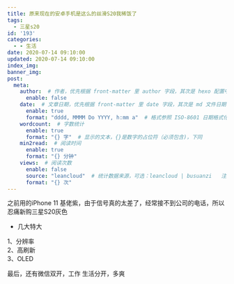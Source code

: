 ```yaml
---
title: 原来现在的安卓手机是这么的丝滑S20我稀饭了
tags:
  - 三星s20
id: '193'
categories:
  - - 生活
date: 2020-07-14 09:10:00
updated: 2020-07-14 09:10:00
index_img: 
banner_img: 
post:
  meta:
    author:  # 作者，优先根据 front-matter 里 author 字段，其次是 hexo 配置中 author 值
      enable: false
    date:  # 文章日期，优先根据 front-matter 里 date 字段，其次是 md 文件日期
      enable: true
      format: "dddd, MMMM Do YYYY, h:mm a"  # 格式参照 ISO-8601 日期格式化
    wordcount:  # 字数统计
      enable: true
      format: "{} 字"  # 显示的文本，{}是数字的占位符（必须包含)，下同
    min2read:  # 阅读时间
      enable: true
      format: "{} 分钟"
    views:  # 阅读次数
      enable: false
      source: "leancloud"  # 统计数据来源，可选：leancloud | busuanzi   注意不蒜子会间歇抽风
      format: "{} 次"
---
```


之前用的iPhone 11 基佬紫，由于信号真的太差了，经常接不到公司的电话，所以忍痛新购三星S20灰色

*   几大特大

1、分辨率  
2、高刷新  
3、OLED

最后，还有微信双开，工作 生活分开，多爽
